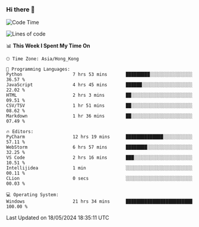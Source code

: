 ### Hi there 👋

<!--
**RoiexLee/RoiexLee** is a ✨ _special_ ✨ repository because its `README.md` (this file) appears on your GitHub profile.

Here are some ideas to get you started:

- 🔭 I’m currently working on ...
- 🌱 I’m currently learning ...
- 👯 I’m looking to collaborate on ...
- 🤔 I’m looking for help with ...
- 💬 Ask me about ...
- 📫 How to reach me: ...
- 😄 Pronouns: ...
- ⚡ Fun fact: ...
-->

<!--START_SECTION:waka-->
![Code Time](http://img.shields.io/badge/Code%20Time-538%20hrs%2031%20mins-blue)

![Lines of code](https://img.shields.io/badge/From%20Hello%20World%20I%27ve%20Written-38.4%20thousand%20lines%20of%20code-blue)

📊 **This Week I Spent My Time On** 

```text
🕑︎ Time Zone: Asia/Hong_Kong

💬 Programming Languages: 
Python                   7 hrs 53 mins       █████████░░░░░░░░░░░░░░░░   36.57 % 
JavaScript               4 hrs 45 mins       ██████░░░░░░░░░░░░░░░░░░░   22.02 % 
HTML                     2 hrs 3 mins        ██░░░░░░░░░░░░░░░░░░░░░░░   09.51 % 
CSV/TSV                  1 hr 51 mins        ██░░░░░░░░░░░░░░░░░░░░░░░   08.62 % 
Markdown                 1 hr 36 mins        ██░░░░░░░░░░░░░░░░░░░░░░░   07.49 % 

🔥 Editors: 
PyCharm                  12 hrs 19 mins      ██████████████░░░░░░░░░░░   57.11 % 
WebStorm                 6 hrs 57 mins       ████████░░░░░░░░░░░░░░░░░   32.25 % 
VS Code                  2 hrs 16 mins       ███░░░░░░░░░░░░░░░░░░░░░░   10.51 % 
Intellijidea             1 min               ░░░░░░░░░░░░░░░░░░░░░░░░░   00.11 % 
CLion                    0 secs              ░░░░░░░░░░░░░░░░░░░░░░░░░   00.03 % 

💻 Operating System: 
Windows                  21 hrs 34 mins      █████████████████████████   100.00 % 
```


 Last Updated on 18/05/2024 18:35:11 UTC
<!--END_SECTION:waka-->
